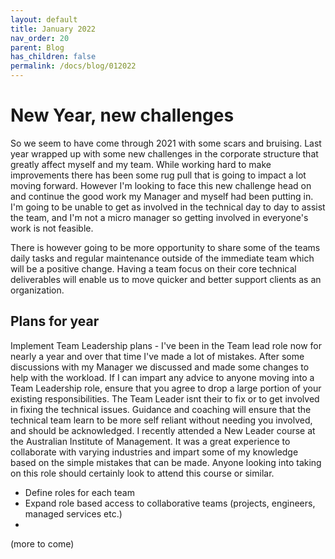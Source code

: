 ```yaml
---
layout: default
title: January 2022
nav_order: 20
parent: Blog
has_children: false
permalink: /docs/blog/012022
---
```


# New Year, new challenges

So we seem to have come through 2021 with some scars and bruising. Last year wrapped up with some new challenges in the corporate structure that greatly affect myself and my team. While working hard to make improvements there has been some rug pull that is going to impact a lot moving forward. However I'm looking to face this new challenge head on and continue the good work my Manager and myself had been putting in. I'm going to be unable to get as involved in the technical day to day to assist the team, and I'm not a micro manager so getting involved in everyone's work is not feasible.

There is however going to be more opportunity to share some of the teams daily tasks and regular maintenance outside of the immediate team which will be a positive change. Having a team focus on their core technical deliverables will enable us to move quicker and better support clients as an organization.

## Plans for year

Implement Team Leadership plans - I've been in the Team lead role now for nearly a year and over that time I've made a lot of mistakes. After some discussions with my Manager we discussed and made some changes to help with the workload. If I can impart any advice to anyone moving into a Team Leadership role, ensure that you agree to drop a large portion of your existing responsibilities. The Team Leader isnt their to fix or to get involved in fixing the technical issues. Guidance and coaching will ensure that the technical team learn to be more self reliant without needing you involved, and should be acknowledged.
I recently attended a New Leader course at the Australian Institute of Management. It was a great experience to collaborate with varying industries and impart some of my knowledge based on the simple mistakes that can be made. Anyone looking into taking on this role should certainly look to attend this course or similar.

- Define roles for each team
- Expand role based access to collaborative teams (projects, engineers, managed services etc.)
- 
(more to come)